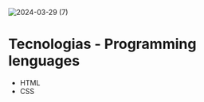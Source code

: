 ![2024-03-29 (7)](https://github.com/faFacundoAguilar/Keyframes/assets/124779712/122e2fa0-8e04-4570-8def-2250f6d5c543)
# Tecnologias - Programming lenguages
 - HTML
 - CSS

